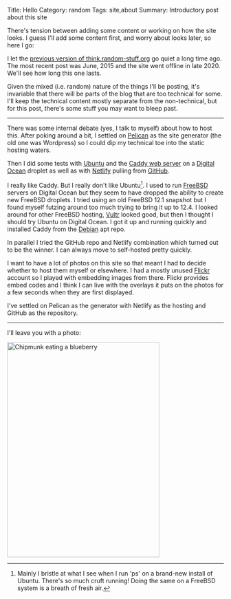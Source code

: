 Title: Hello
Category: random
Tags: site,about
Summary: Introductory post about this site

There's tension between adding some content or working on how the site
looks. I guess I'll add some content first, and worry about looks
later, so here I go:

I let the [previous version of
think.random-stuff.org](https://web.archive.org/web/20201124054151/https://think.random-stuff.org/
"Internet Archive copy of think") go quiet a long
time ago. The most recent post was June, 2015 and the site went
offline in late 2020. We'll see how long this one lasts.

Given the mixed (i.e. random) nature of the things I'll be posting,
it's invariable that there will be parts of the blog that are too
technical for some. I'll keep the technical content mostly separate
from the non-technical, but for this post, there's some stuff you may
want to bleep past.

-------------------------------------------------------------------------------

There was some internal debate (yes, I talk to myself) about how to
host this. After poking around a bit, I settled on [Pelican](https://getpelican.com) as the site
generator (the old one was Wordpress) so I could dip my technical toe
into the static hosting waters.

Then I did some tests with [Ubuntu](https://ubuntu.com) and the [Caddy web server](https://caddyserver.com) on a
[Digital Ocean](https://www.digitalocean.com) droplet as well as  with [Netlify](https://www.netlify.com) pulling from [GitHub](https://github.com).

I really like Caddy. But I really don't like Ubuntu[^1]. I used to run
[FreeBSD](https://www.freebsd.org) servers on Digital Ocean but they seem to have dropped the
ability to create new FreeBSD droplets. I tried using an old FreeBSD
12.1 snapshot but I found myself futzing around too much trying to
bring it up to 12.4. I looked around for other FreeBSD hosting, [Vultr](https://www.vultr.com)
looked good, but then I thought I should try Ubuntu on Digital
Ocean. I got it up and running quickly and installed Caddy from the
[Debian](https://www.debian.org) apt repo.

In parallel I tried the GitHub repo and Netlify combination which
turned out to be the winner. I can always move to self-hosted pretty
quickly.

I want to have a lot of photos on this site so that meant I had to decide
whether to host them myself or elsewhere. I had a mostly unused
[Flickr](https://www.flickr.com) account so I played with embedding images from there. Flickr
provides embed codes and I think I can live with the overlays it puts
on the photos for a few seconds when they are first displayed.

I've settled on Pelican as the generator with Netlify as the hosting
and GitHub as the repository.

[^1]: Mainly I bristle at what I see when I run 'ps' on a brand-new
install of Ubuntu. There's so much cruft running! Doing the same on a
FreeBSD system is a breath of fresh air.

-------------------------------------------------------------------------------

I'll leave you with a photo:


<a data-flickr-embed="true"
href="https://www.flickr.com/photos/allandoyle/52182937488/in/datetaken-public/"
title="Chipmunk eating a blueberry"><img
src="https://live.staticflickr.com/65535/52182937488_74cd08f9a1.jpg"
width="354" height="500" alt="Chipmunk eating a blueberry"></a><script
async src="//embedr.flickr.com/assets/client-code.js"
charset="utf-8"></script>
